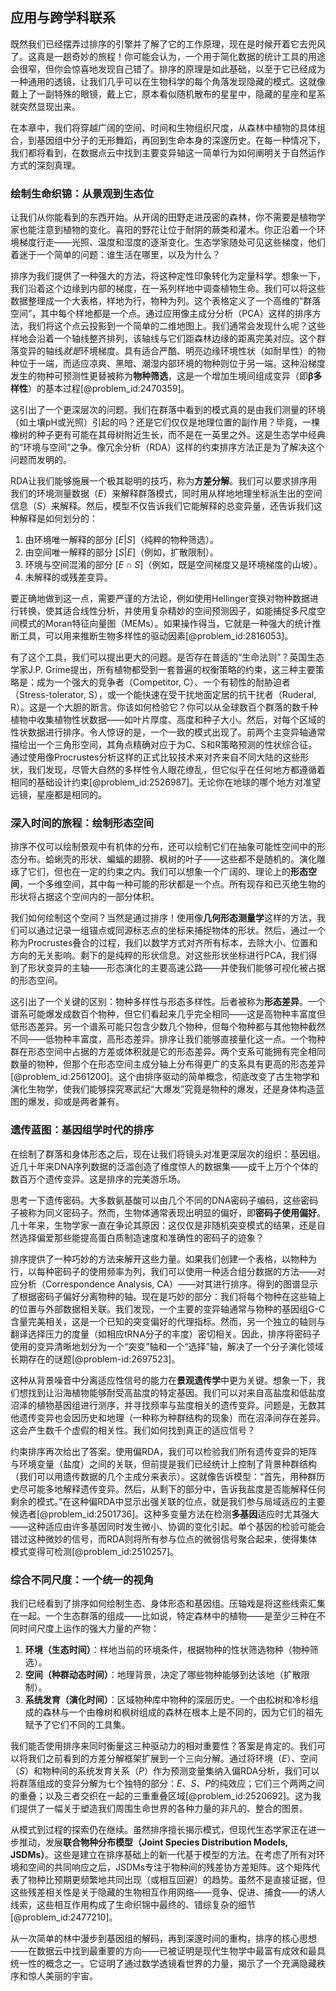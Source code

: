 ## 应用与跨学科联系

既然我们已经摆弄过排序的引擎并了解了它的工作原理，现在是时候开着它去兜风了。这真是一趟奇妙的旅程！你可能会认为，一个用于简化数据的统计工具的用途会很窄，但你会惊喜地发现自己错了。排序的原理是如此基础，以至于它已经成为一种通用的透镜，让我们几乎可以在生物科学的每个角落发现隐藏的模式。这就像戴上了一副特殊的眼镜，戴上它，原本看似随机散布的星星中，隐藏的星座和星系就突然显现出来。

在本章中，我们将穿越广阔的空间、时间和生物组织尺度，从森林中植物的具体组合，到基因组中分子的无形舞蹈，再回到生命本身的深邃历史。在每一种情况下，我们都将看到，在数据点云中找到主要变异轴这一简单行为如何阐明关于自然运作方式的深刻真理。

### 绘制生命织锦：从景观到生态位

让我们从你能看到的东西开始。从开阔的田野走进茂密的森林，你不需要是植物学家也能注意到植物的变化。喜阳的野花让位于耐阴的蕨类和灌木。你正沿着一个环境梯度行走——光照、温度和湿度的逐渐变化。生态学家随处可见这些梯度，他们着迷于一个简单的问题：谁生活在哪里，以及为什么？

排序为我们提供了一种强大的方法，将这种定性印象转化为定量科学。想象一下，我们沿着这个边缘到内部的梯度，在一系列样地中调查植物生命。我们可以将这些数据整理成一个大表格，样地为行，物种为列。这个表格定义了一个高维的“群落空间”，其中每个样地都是一个点。通过应用像主成分分析（PCA）这样的排序方法，我们将这个点云投影到一个简单的二维地图上。我们通常会发现什么呢？这些样地会沿着一个轴线整齐排列，该轴线与它们距森林边缘的距离完美对应。这个群落变异的轴线*就是*环境梯度。具有适合严酷、明亮边缘环境性状（如耐旱性）的物种位于一端，而适应凉爽、黑暗、潮湿内部环境的物种则位于另一端。这种沿梯度发生的物种可预测性更替被称为**物种筛选**，这是一个增加生境间组成变异（即**β多样性**）的基本过程[@problem_id:2470359]。

这引出了一个更深层次的问题。我们在群落中看到的模式真的是由我们测量的环境（如土壤pH或光照）引起的吗？还是它们仅仅是地理位置的副作用？毕竟，一棵橡树的种子更有可能在其母树附近生长，而不是在一英里之外。这是生态学中经典的“环境与空间”之争。像冗余分析（RDA）这样的约束排序方法正是为了解决这个问题而发明的。

RDA让我们能够施展一个极其聪明的技巧，称为**方差分解**。我们可以要求排序用我们的环境测量数据（$E$）来解释群落模式，同时用从样地地理坐标派生出的空间信息（$S$）来解释。然后，模型不仅告诉我们它能解释的总变异量，还告诉我们这种解释是如何划分的：
1.  由环境唯一解释的部分 $[E|S]$（纯粹的物种筛选）。
2.  由空间唯一解释的部分 $[S|E]$（例如，扩散限制）。
3.  环境与空间混淆的部分 $[E \cap S]$（例如，既是空间梯度又是环境梯度的山坡）。
4.  未解释的或残差变异。

要正确地做到这一点，需要严谨的方法论，例如使用Hellinger变换对物种数据进行转换，使其适合线性分析，并使用复杂精妙的空间预测因子，如能捕捉多尺度空间模式的Moran特征向量图（MEMs）。如果操作得当，它就是一种强大的统计推断工具，可以用来推断生物多样性的驱动因素[@problem_id:2816053]。

有了这个工具，我们可以提出更大的问题。是否存在普适的“生命法则”？英国生态学家J.P. Grime提出，所有植物都受到一套普遍的权衡策略的约束，这三种主要策略是：成为一个强大的竞争者（Competitor, C）、一个有韧性的耐胁迫者（Stress-tolerator, S），或一个能快速在受干扰地面定居的抗干扰者（Ruderal, R）。这是一个大胆的断言。你该如何检验它？你可以从全球数百个群落的数千种植物中收集植物性状数据——如叶片厚度、高度和种子大小。然后，对每个区域的性状数据进行排序。令人惊讶的是，一个一致的模式出现了。前两个主变异轴通常描绘出一个三角形空间，其角点精确对应于为C、S和R策略预测的性状综合征。通过使用像Procrustes分析这样的正式比较技术来对齐来自不同大陆的这些形状，我们发现，尽管大自然的多样性令人眼花缭乱，但它似乎在任何地方都遵循着相同的基础设计约束[@problem_id:2526987]。无论你在地球的哪个地方对准望远镜，星座都是相同的。

### 深入时间的旅程：绘制形态空间

排序不仅可以绘制景观中有机体的分布，还可以绘制它们在抽象可能性空间中的形态分布。蛤蜊壳的形状、蝙蝠的翅膀、枫树的叶子——这些都不是随机的。演化雕琢了它们，但也在一定的约束之内。我们可以想象一个广阔的、理论上的**形态空间**，一个多维空间，其中每一种可能的形状都是一个点。所有现存和已灭绝生物的形状将占据这个空间内的一部分体积。

我们如何绘制这个空间？当然是通过排序！使用像**几何形态测量学**这样的方法，我们可以通过记录一组锚点或同源标志点的坐标来捕捉物体的形状。然后，通过一个称为Procrustes叠合的过程，我们以数学方式对齐所有标本，去除大小、位置和方向的无关影响。剩下的是纯粹的形状信息。对这些形状坐标进行PCA，我们得到了形状变异的主轴——形态演化的主要高速公路——并使我们能够可视化被占据的形态空间。

这引出了一个关键的区别：物种多样性与形态多样性。后者被称为**形态差异**。一个谱系可能爆发成数百个物种，但它们看起来几乎完全相同——这是高物种丰富度但低形态差异。另一个谱系可能只包含少数几个物种，但每个物种都与其他物种截然不同——低物种丰富度，高形态差异。排序让我们能够直接量化这一点。一个物种群在形态空间中占据的方差或体积就是它的形态差异。两个支系可能拥有完全相同数量的物种，但那个在形态空间主成分轴上分布得更广的支系具有更高的形态差异[@problem_id:2561200]。这个由排序驱动的简单概念，彻底改变了古生物学和演化生物学，使我们能够探究寒武纪“大爆发”究竟是物种的爆发，还是身体构造蓝图的爆发，抑或是两者兼有。

### 遗传蓝图：基因组学时代的排序

在绘制了群落和身体形态之后，现在让我们将镜头对准更深层次的组织：基因组。近几十年来DNA序列数据的泛滥创造了维度惊人的数据集——成千上万个个体的数百万个遗传变异。这是排序的完美游乐场。

思考一下遗传密码。大多数氨基酸可以由几个不同的DNA密码子编码，这些密码子被称为同义密码子。然而，生物体通常表现出明显的偏好，即**密码子使用偏好**。几十年来，生物学家一直在争论其原因：这仅仅是非随机突变模式的结果，还是自然选择偏爱那些能提高蛋白质制造速度和准确性的密码子的迹象？

排序提供了一种巧妙的方法来解开这些力量。如果我们创建一个表格，以物种为行，以每种密码子的使用频率为列，我们可以使用一种适合组分数据的方法——对应分析（Correspondence Analysis, CA）——对其进行排序。得到的图谱显示了根据密码子偏好分离物种的轴。现在是巧妙的部分：我们将每个物种在这些轴上的位置与外部数据相关联。我们发现，一个主要的变异轴通常与物种的基因组G-C含量完美相关，这是一个已知的突变偏好的代理指标。然而，另一个独立的轴则与翻译选择压力的度量（如相应tRNA分子的丰度）密切相关。因此，排序将密码子使用的变异清晰地划分为一个“突变”轴和一个“选择”轴，解决了一个分子演化领域长期存在的谜题[@problem-id:2697523]。

这种从背景噪音中分离适应性信号的能力在**景观遗传学**中更为关键。想象一下，我们想找到让沿海植物能够耐受高盐度的特定基因。我们可以对来自高盐度和低盐度沼泽的植物基因组进行测序，并寻找频率与盐度相关的遗传变异。问题是，无数其他遗传变异也会因历史和地理（一种称为种群结构的现象）而在沼泽间存在差异。这会产生数千个虚假的相关性。我们如何找到真正的适应信号？

约束排序再次给出了答案。使用偏RDA，我们可以检验我们所有遗传变异的矩阵与环境变量（盐度）之间的关联，但前提是我们已经统计上控制了背景种群结构（我们可以用遗传数据的几个主成分来表示）。这就像告诉模型：“首先，用种群历史尽可能多地解释遗传变异。然后，从剩下的部分中，告诉我盐度是否能解释任何剩余的模式。”在这种偏RDA中显示出强关联的位点，就是我们参与局域适应的主要候选者[@problem_id:2501736]。这种多变量方法在检测**多基因**适应时尤其强大——这种适应由许多基因同时发生微小、协调的变化引起。单个基因的检验可能会错过这种微妙的信号，而RDA则将所有参与位点的微弱信号聚合起来，使得集体模式变得可检测[@problem_id:2510257]。

### 综合不同尺度：一个统一的视角

我们已经看到了排序如何绘制生态、身体形态和基因组。压轴戏是将这些线索汇集在一起。一个生态群落的组成——比如说，特定森林中的植物——是至少三种在不同时间尺度上运作的强大力量的产物：
1.  **环境（生态时间）**：样地当前的环境条件，根据物种的性状筛选物种（物种筛选）。
2.  **空间（种群动态时间）**：地理背景，决定了哪些物种能够到达该地（扩散限制）。
3.  **系统发育（演化时间）**：区域物种库中物种的深层历史。一个由松树和冷杉组成的森林与一个由橡树和枫树组成的森林在根本上是不同的，因为它们的祖先赋予了它们不同的工具集。

我们能否使用排序来同时衡量这三种驱动力的相对重要性？答案是肯定的。我们可以将我们之前看到的方差分解框架扩展到一个三向分解。通过将环境（$E$）、空间（$S$）和物种间的系统发育关系（$P$）作为预测变量集纳入偏RDA分析，我们可以将群落组成的变异分解为七个独特的部分：$E$、$S$、$P$的纯效应；它们三个两两之间的重叠；以及三者交织在一起的三重重叠区域[@problem_id:2520692]。这为我们提供了一幅关于塑造我们周围生命世界的各种力量的非凡的、整合的图景。

从模式到过程的探索仍在继续。虽然排序擅长揭示模式，但现代生态学家正在进一步推动，发展**联合物种分布模型（Joint Species Distribution Models, JSDMs）**。这些是建立在排序基础上的新一代基于模型的方法。在考虑了所有对环境和空间的共同响应之后，JSDMs专注于物种间的残差协方差矩阵。这个矩阵代表了物种比预期更频繁地共同出现（或相互回避）的趋势。虽然不是直接证据，但这些残差相关性是关于隐藏的生物相互作用网络——竞争、促进、捕食——的诱人线索，这些相互作用构成了生命织锦中最终的、错综复杂的细节[@problem_id:2477210]。

从一次简单的林中漫步到基因组的解码，再到深邃时间的重构，排序的核心思想——在数据云中找到最重要的方向——已被证明是现代生物学中最富有成效和最具统一性的概念之一。它证明了通过数学透镜看世界的力量，揭示了一个充满隐藏秩序和惊人美丽的宇宙。